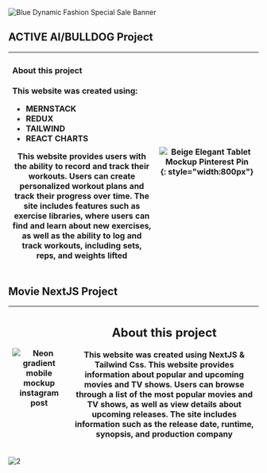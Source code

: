 ![Blue Dynamic Fashion Special Sale Banner](https://user-images.githubusercontent.com/57059357/203512105-2001c815-2da6-4187-9052-2e2d0f0d1e9c.gif)


## ACTIVE AI/BULLDOG Project
 |<h4 align="left">About this project</h4> <p align="left">This website was created using:</p> <ul align="left"> <li>MERNSTACK</li> <li>REDUX</li> <li>TAILWIND</li> <li>REACT CHARTS</li></ul> <p align="center">This website provides users with the ability to record and track their workouts. Users can create personalized workout plans and track their progress over time. The site includes features such as exercise libraries, where users can find and learn about new exercises, as well as the ability to log and track workouts, including sets, reps, and weights lifted</p>| ![Beige Elegant Tablet Mockup Pinterest Pin](https://user-images.githubusercontent.com/57059357/223713553-5506cd0c-173c-4705-aa61-3de677ae899e.png){: style="width:800px"}
| :---: | :---: |
## Movie NextJS Project
| ![Neon gradient mobile mockup instagram post ](https://user-images.githubusercontent.com/57059357/223711626-c00d3502-22a8-41dd-bd29-3d1bea1861aa.png) | <h2 align="center">About this project</h2> <p align="center">This website was created using NextJS & Tailwind Css. This website provides information about popular and upcoming movies and TV shows. Users can browse through a list of the most popular movies and TV shows, as well as view details about upcoming releases. The site includes information such as the release date, runtime, synopsis, and production company</p> |
| :---: | :---: |



![2](https://user-images.githubusercontent.com/57059357/203519666-917cfca2-96c0-429e-9b0a-001f4071459b.png)



